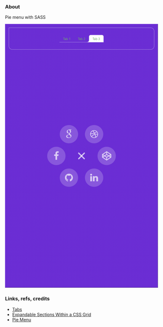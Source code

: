 ### About

Pie menu with SASS

![](src/assets/previews/2023-02-21_18-38-10.png)

### Links, refs, credits

* [Tabs](https://daisyui.com/components/tab)
* [Expandable Sections Within a CSS Grid](https://css-tricks.com/expandable-sections-within-a-css-grid)
* [Pie Menu](https://codepen.io/orion_Lord_of_the_world/pen/KKXmaEL)
